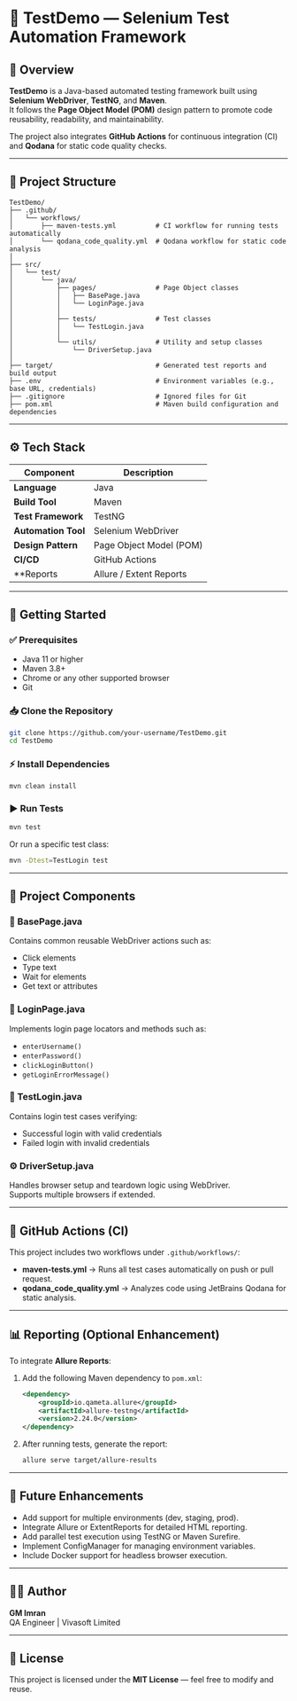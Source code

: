 # 🧪 TestDemo — Selenium Test Automation Framework

## 📘 Overview
**TestDemo** is a Java-based automated testing framework built using **Selenium WebDriver**, **TestNG**, and **Maven**.  
It follows the **Page Object Model (POM)** design pattern to promote code reusability, readability, and maintainability.

The project also integrates **GitHub Actions** for continuous integration (CI) and **Qodana** for static code quality checks.

---

## 📂 Project Structure

```
TestDemo/
├── .github/
│   └── workflows/
│       ├── maven-tests.yml          # CI workflow for running tests automatically
│       └── qodana_code_quality.yml  # Qodana workflow for static code analysis
│
├── src/
│   └── test/
│       └── java/
│           ├── pages/               # Page Object classes
│           │   ├── BasePage.java
│           │   └── LoginPage.java
│           │
│           ├── tests/               # Test classes
│           │   └── TestLogin.java
│           │
│           └── utils/               # Utility and setup classes
│               └── DriverSetup.java
│
├── target/                          # Generated test reports and build output
├── .env                             # Environment variables (e.g., base URL, credentials)
├── .gitignore                       # Ignored files for Git
├── pom.xml                          # Maven build configuration and dependencies
```

---

## ⚙️ Tech Stack

| Component | Description |
|------------|-------------|
| **Language** | Java |
| **Build Tool** | Maven |
| **Test Framework** | TestNG |
| **Automation Tool** | Selenium WebDriver |
| **Design Pattern** | Page Object Model (POM) |
| **CI/CD** | GitHub Actions |
| **Reports | Allure / Extent Reports |

---

## 🚀 Getting Started

### ✅ Prerequisites
- Java 11 or higher  
- Maven 3.8+  
- Chrome or any other supported browser  
- Git  

### 📥 Clone the Repository
```bash
git clone https://github.com/your-username/TestDemo.git
cd TestDemo
```

### ⚡ Install Dependencies
```bash
mvn clean install
```

### ▶️ Run Tests
```bash
mvn test
```

Or run a specific test class:
```bash
mvn -Dtest=TestLogin test
```

---

## 🧩 Project Components

### 🧱 BasePage.java
Contains common reusable WebDriver actions such as:
- Click elements
- Type text
- Wait for elements
- Get text or attributes

### 🔐 LoginPage.java
Implements login page locators and methods such as:
- `enterUsername()`
- `enterPassword()`
- `clickLoginButton()`
- `getLoginErrorMessage()`

### 🧪 TestLogin.java
Contains login test cases verifying:
- Successful login with valid credentials
- Failed login with invalid credentials

### ⚙️ DriverSetup.java
Handles browser setup and teardown logic using WebDriver.  
Supports multiple browsers if extended.

---

## 🧰 GitHub Actions (CI)

This project includes two workflows under `.github/workflows/`:

- **maven-tests.yml** → Runs all test cases automatically on push or pull request.  
- **qodana_code_quality.yml** → Analyzes code using JetBrains Qodana for static analysis.

---


## 📊 Reporting (Optional Enhancement)

To integrate **Allure Reports**:

1. Add the following Maven dependency to `pom.xml`:
   ```xml
   <dependency>
       <groupId>io.qameta.allure</groupId>
       <artifactId>allure-testng</artifactId>
       <version>2.24.0</version>
   </dependency>
   ```
2. After running tests, generate the report:
   ```bash
   allure serve target/allure-results
   ```

---

## 🧩 Future Enhancements
- Add support for multiple environments (dev, staging, prod).  
- Integrate Allure or ExtentReports for detailed HTML reporting.  
- Add parallel test execution using TestNG or Maven Surefire.  
- Implement ConfigManager for managing environment variables.  
- Include Docker support for headless browser execution.  

---

## 👨‍💻 Author
**GM Imran**  
QA Engineer | Vivasoft Limited  

---

## 🏁 License
This project is licensed under the **MIT License** — feel free to modify and reuse.
